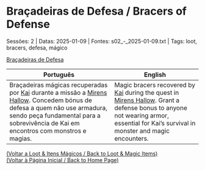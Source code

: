
# Braçadeiras de Defesa / Bracers of Defense

Sessões: 2 | Datas: 2025-01-09 | Fontes: s02_-_2025-01-09.txt | Tags: loot, bracers, defesa, mágico

[Braçadeiras de Defesa](bracers_of_defense.png)

| Português | English |
|-----------|---------|
| Braçadeiras mágicas recuperadas por [Kai](kai.md) durante a missão a [Mirens Hallow](mirens_hallow.md). Concedem bónus de defesa a quem não use armadura, sendo peça fundamental para a sobrevivência de Kai em encontros com monstros e magias. | Magic bracers recovered by [Kai](kai.md) during the quest in [Mirens Hallow](mirens_hallow.md). Grant a defense bonus to anyone not wearing armor, essential for Kai’s survival in monster and magic encounters. |

[(Voltar a Loot & Itens Mágicos / Back to Loot & Magic Items)](loot.md)  
[(Voltar à Página Inicial / Back to Home Page)](index.md)


